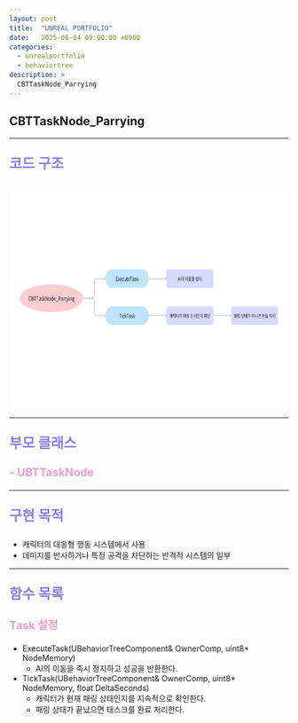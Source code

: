 ```yaml
---
layout: post
title:  "UNREAL PORTFOLIO"
date:   2025-06-04 09:00:00 +0900
categories:
  - unrealportfolio
  - behaviortree
description: >
  CBTTaskNode_Parrying
---
```

## CBTTaskNode_Parrying

---

<p style = "color:#8f7cee; font-size:25px; font-weight:bold">
코드 구조
</p>

<img src = "/assets/img/unrealportfolio/CBTTaskNode_Parrying.png" width = "1000" height = "400">

---

<p style = "color:#8f7cee; font-size:25px; font-weight:bold">
부모 클래스
</p>

<p style = "color:#ed9ece; font-size:20px; font-weight:bold">
- UBTTaskNode
</p>

---

<p style = "color:#8f7cee; font-size:25px; font-weight:bold">
구현 목적
</p>

- 캐릭터의 대응형 행동 시스템에서 사용
- 데미지를 반사하거나 특정 공격을 차단하는 반격적 시스템의 일부

---

<p style = "color:#8f7cee; font-size:25px; font-weight:bold">
함수 목록
</p>

<p style = "color:#ed9ece; font-size:20px; font-weight:bold">
Task 설정
</p>

- ExecuteTask(UBehaviorTreeComponent& OwnerComp, uint8* NodeMemory)
  - AI의 이동을 즉시 정지하고 성공을 반환한다.
- TickTask(UBehaviorTreeComponent& OwnerComp, uint8* NodeMemory, float DeltaSeconds)
  - 캐릭터가 현재 패링 상태인지를 지속적으로 확인한다.
  - 패링 상태가 끝났으면 태스크를 완료 처리한다.
